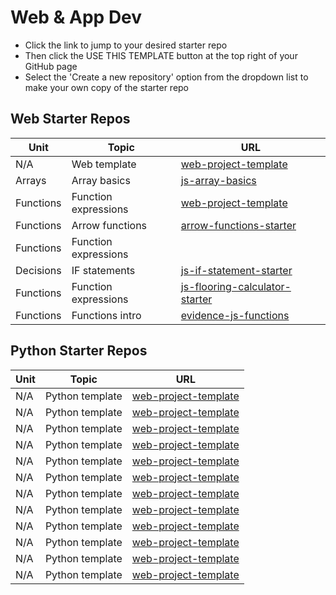 # Web & App Dev

- Click the link to jump to your desired starter repo
- Then click the USE THIS TEMPLATE button at the top right of your GitHub page 
- Select the 'Create a new repository' option from the dropdown list to make your own copy of the starter repo

## Web Starter Repos

| Unit 	    | Topic 	              | URL 	                                                                                          |
|------	    |-------	              |----------	                                                                                      |
| N/A   	  | Web template          | [web-project-template](https://github.com/bengal865/web-project-templates)  	                  |
| Arrays  	| Array basics          | [js-array-basics](https://github.com/bengal865/array-basics)  	                                |
| Functions | Function expressions  | [web-project-template](https://github.com/bengal865/web-project-templates)  	                  |
| Functions | Arrow functions       | [arrow-functions-starter](https://github.com/bengal865/arrow-functions-starter)	                |
| Functions | Function expressions  |                                                                             	                  |
| Decisions | IF statements         | [js-if-statement-starter](https://github.com/bengal865/js-if-statement-starter) 	              |
| Functions | Function expressions  | [js-flooring-calculator-starter](https://github.com/bengal865/flooring-calculator-start)  	    |
| Functions | Functions intro       |  [evidence-js-functions](https://github.com/bengal865/evidence-js-functions-starter)      	    |

## Python Starter Repos

| Unit 	    | Topic 	           | URL 	                                                                              |
|------	    |-------	           |-----	|
| N/A   	  | Python template    | [web-project-template](https://github.com/bengal865/web-project-templates)  	      |
| N/A   	  | Python template    | [web-project-template](https://github.com/bengal865/web-project-templates)  	      |
| N/A   	  | Python template    | [web-project-template](https://github.com/bengal865/web-project-templates)  	      |
| N/A   	  | Python template    | [web-project-template](https://github.com/bengal865/web-project-templates)  	      |
| N/A   	  | Python template    | [web-project-template](https://github.com/bengal865/web-project-templates)  	      |
| N/A   	  | Python template    | [web-project-template](https://github.com/bengal865/web-project-templates)  	      |
| N/A   	  | Python template    | [web-project-template](https://github.com/bengal865/web-project-templates)  	      |
| N/A   	  | Python template    | [web-project-template](https://github.com/bengal865/web-project-templates)  	      |
| N/A   	  | Python template    | [web-project-template](https://github.com/bengal865/web-project-templates)  	      |
| N/A   	  | Python template    | [web-project-template](https://github.com/bengal865/web-project-templates)  	      |
| N/A   	  | Python template    | [web-project-template](https://github.com/bengal865/web-project-templates)  	      |
| N/A   	  | Python template    | [web-project-template](https://github.com/bengal865/web-project-templates)  	      |


